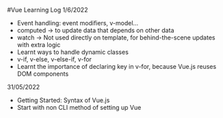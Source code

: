 #Vue Learning Log
1/6/2022
- Event handling: event modifiers, v-model...
- computed -> to update data that depends on other data
- watch -> Not used directly on template, for behind-the-scene updates with extra logic
- Learnt ways to handle dynamic classes
- v-if, v-else, v-else-if, v-for
- Learnt the importance of declaring key in v-for, because Vue.js reuses DOM components

31/05/2022
- Getting Started: Syntax of Vue.js
- Start with non CLI method of setting up Vue
